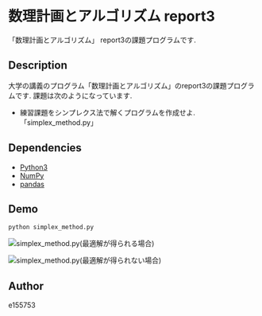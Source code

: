 # 数理計画とアルゴリズム report3
「数理計画とアルゴリズム」 report3の課題プログラムです.

## Description
大学の講義のプログラム「数理計画とアルゴリズム」のreport3の課題プログラムです.
課題は次のようになっています.
- 練習課題をシンプレクス法で解くプログラムを作成せよ.<br>
  「simplex_method.py」


## Dependencies
- [Python3](https://www.python.org/)
- [NumPy](http://www.numpy.org/)
- [pandas](http://pandas.pydata.org/)


## Demo
```Python
python simplex_method.py
```
![simplex_method.py(最適解が得られる場合)](https://github.com/e155753/lecture/wiki/images/math_prog/report3/simplex_method1.gif)

![simplex_method.py(最適解が得られない場合)](https://github.com/e155753/lecture/wiki/images/math_prog/report3/simplex_method2.gif)

## Author
e155753
